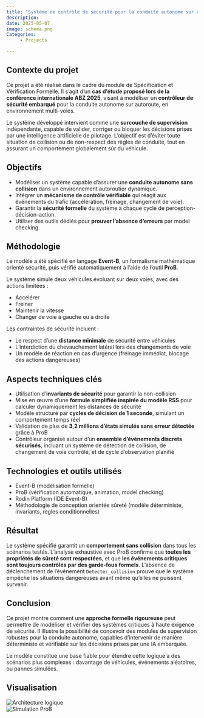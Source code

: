 ```yaml
---
title: "Système de contrôle de sécurité pour la conduite autonome sur autoroute"
description: 
date: 2025-05-07
image: schema.png
Categories: 
     - Projects

---
```

## Contexte du projet

Ce projet a été réalisé dans le cadre du module de Spécification et Vérification Formelle. Il s’agit d’un **cas d’étude proposé lors de la conférence internationale ABZ 2025**, visant à modéliser un **contrôleur de sécurité embarqué** pour la conduite autonome sur autoroute, en environnement multi-voies.

Le système développé intervient comme une **surcouche de supervision** indépendante, capable de valider, corriger ou bloquer les décisions prises par une intelligence artificielle de pilotage. L’objectif est d’éviter toute situation de collision ou de non-respect des règles de conduite, tout en assurant un comportement globalement sûr du véhicule.

## Objectifs

- Modéliser un système capable d’assurer une **conduite autonome sans collision** dans un environnement autoroutier dynamique.
- Intégrer un **mécanisme de contrôle vérifiable** qui réagit aux événements du trafic (accélération, freinage, changement de voie).
- Garantir la **sécurité formelle** du système à chaque cycle de perception-décision-action.
- Utiliser des outils dédiés pour **prouver l’absence d’erreurs** par model checking.

## Méthodologie

Le modèle a été spécifié en langage **Event-B**, un formalisme mathématique orienté sécurité, puis vérifié automatiquement à l’aide de l’outil **ProB**.

Le système simule deux véhicules évoluant sur deux voies, avec des actions limitées :
- Accélérer
- Freiner
- Maintenir la vitesse
- Changer de voie à gauche ou à droite

Les contraintes de sécurité incluent :
- Le respect d’une **distance minimale** de sécurité entre véhicules
- L’interdiction du chevauchement latéral lors des changements de voie
- Un modèle de réaction en cas d’urgence (freinage immédiat, blocage des actions dangereuses)

## Aspects techniques clés

- Utilisation d’**invariants de sécurité** pour garantir la non-collision
- Mise en œuvre d’une **formule simplifiée inspirée du modèle RSS** pour calculer dynamiquement les distances de sécurité
- Modèle structuré par **cycles de décision de 1 seconde**, simulant un comportement temps réel
- Validation de plus de **3,2 millions d’états simulés sans erreur détectée** grâce à ProB
- Contrôleur organisé autour d’un **ensemble d’événements discrets sécurisés**, incluant un système de détection de collision, de changement de voie contrôlé, et de cycle d’observation planifié

## Technologies et outils utilisés

- Event-B (modélisation formelle)
- ProB (vérification automatique, animation, model checking)
- Rodin Platform (IDE Event-B)
- Méthodologie de conception orientée sûreté (modèle déterministe, invariants, règles conditionnelles)

## Résultat

Le système spécifié garantit un **comportement sans collision** dans tous les scénarios testés. L’analyse exhaustive avec ProB confirme que **toutes les propriétés de sûreté sont respectées**, et que **les événements critiques sont toujours contrôlés par des garde-fous formels**. L’absence de déclenchement de l’événement `Detecter_collision` prouve que le système empêche les situations dangereuses avant même qu’elles ne puissent survenir.

## Conclusion

Ce projet montre comment une **approche formelle rigoureuse** peut permettre de modéliser et vérifier des systèmes critiques à haute exigence de sécurité. Il illustre la possibilité de concevoir des modules de supervision robustes pour la conduite autonome, capables d’intervenir de manière déterministe et vérifiable sur les décisions prises par une IA embarquée.

Le modèle constitue une base fiable pour étendre cette logique à des scénarios plus complexes : davantage de véhicules, événements aléatoires, ou pannes simulées.

## Visualisation

![Architecture logique](scheam.png)  
![Simulation ProB](projet_svf_6.png)